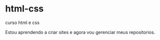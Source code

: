 # html-css
 curso html e css

Estou aprendendo a criar sites e agora vou gerenciar meus repositorios. 
